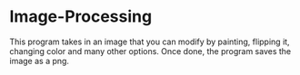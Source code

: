 # Image-Processing
This program takes in an image that you can modify by painting, flipping it, changing color and many other options. 
Once done, the program saves the image as a png.
